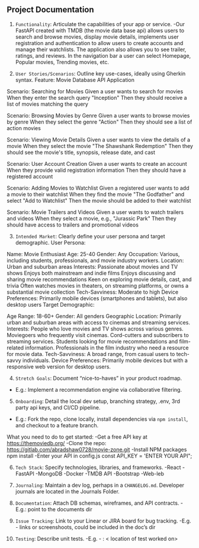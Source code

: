 ## Project Documentation

1. `Functionality`: Articulate the capabilities of your app or service.
-Our FastAPI created with TMDB (the movie data base api) allows users to search and browse movies, display movie details, implements user registration and authentication to allow users to create accounts and manage their watchlists. The application also allows you to see trailer, ratings, and reviews. In the navigation bar a user can select Homepage, Popular movies, Trending movies, etc.



2. `User Stories/Scenarios`: Outline key use-cases, ideally using Gherkin syntax.
Feature: Movie Database API Application

  Scenario: Searching for Movies
    Given a user wants to search for movies
    When they enter the search query "Inception"
    Then they should receive a list of movies matching the query

  Scenario: Browsing Movies by Genre
    Given a user wants to browse movies by genre
    When they select the genre "Action"
    Then they should see a list of action movies

  Scenario: Viewing Movie Details
    Given a user wants to view the details of a movie
    When they select the movie "The Shawshank Redemption"
    Then they should see the movie's title, synopsis, release date, and cast

  Scenario: User Account Creation
    Given a user wants to create an account
    When they provide valid registration information
    Then they should have a registered account

  Scenario: Adding Movies to Watchlist
    Given a registered user wants to add a movie to their watchlist
    When they find the movie "The Godfather" and select "Add to Watchlist"
    Then the movie should be added to their watchlist


  Scenario: Movie Trailers and Videos
    Given a user wants to watch trailers and videos
    When they select a movie, e.g., "Jurassic Park"
    Then they should have access to trailers and promotional videos



3. `Intended Market`: Clearly define your user persona and target demographic.
User Persona:

Name: Movie Enthusiast
Age: 25-40
Gender: Any
Occupation: Various, including students, professionals, and movie industry workers.
Location: Urban and suburban areas
Interests:
Passionate about movies and TV shows
Enjoys both mainstream and indie films
Enjoys discussing and sharing movie recommendations
Keen on exploring movie details, cast, and trivia
Often watches movies in theaters, on streaming platforms, or owns a substantial movie collection
Tech-Savviness: Moderate to high
Device Preferences: Primarily mobile devices (smartphones and tablets), but also desktop users
Target Demographic:

Age Range: 18-60+
Gender: All genders
Geographic Location: Primarily urban and suburban areas with access to cinemas and streaming services.
Interests:
People who love movies and TV shows across various genres.
Moviegoers who frequently visit cinemas.
Cord-cutters and subscribers to streaming services.
Students looking for movie recommendations and film-related information.
Professionals in the film industry who need a resource for movie data.
Tech-Savviness: A broad range, from casual users to tech-savvy individuals.
Device Preferences: Primarily mobile devices but with a responsive web version for desktop users.



4. `Stretch Goals`: Document “nice-to-haves” in your product roadmap.
- E.g.: Implement a recommendation engine via collaborative filtering.


5. `Onboarding`: Detail the local dev setup, branching strategy, .env, 3rd party api keys, and CI/CD pipeline.
- E.g.: Fork the repo, clone locally, install dependencies via `npm install`, and checkout to a feature branch.

What you need to do to get started:
-Get a free API key at https://themoviedb.org/
-Clone the repo:
    https://gitlab.com/abradshaw0728/movie-zone.git
-Install NPM packages
    npm install
-Enter your API in config.js
    const API_KEY = 'ENTER YOUR API";



6. `Tech Stack`: Specify technologies, libraries, and frameworks.
-React
-FastAPI
-MongoDB
-Docker
-TMDB API
-Bootstrap
-Web-leb


7. `Journaling`: Maintain a dev log, perhaps in a `CHANGELOG.md`.
Developer journals are located in the Journals Folder.

8. `Documentation`: Attach DB schemas, wireframes, and API contracts.
-E.g.: point to the documents dir


9. `Issue Tracking`: Link to your Linear or JIRA board for bug tracking.
-E.g. - links or screenshoots, could be included in the doc’s dir


10. `Testing`: Describe unit tests.
-E.g. - <student name> : < location of test worked on>
